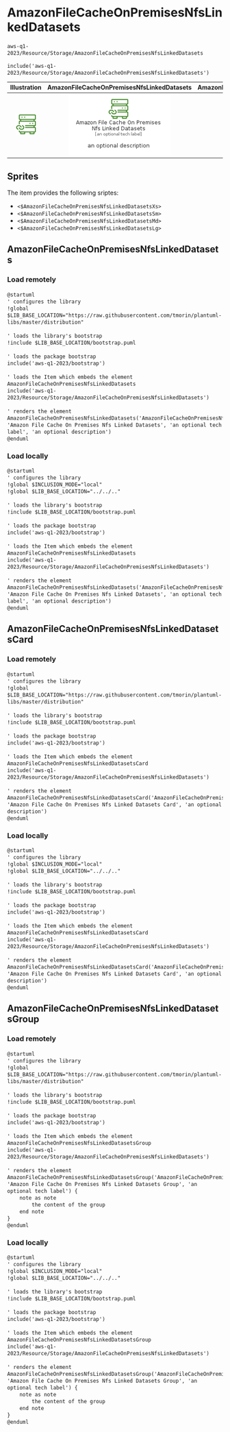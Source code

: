 # AmazonFileCacheOnPremisesNfsLinkedDatasets


```text
aws-q1-2023/Resource/Storage/AmazonFileCacheOnPremisesNfsLinkedDatasets
```

```text
include('aws-q1-2023/Resource/Storage/AmazonFileCacheOnPremisesNfsLinkedDatasets')
```



| Illustration | AmazonFileCacheOnPremisesNfsLinkedDatasets | AmazonFileCacheOnPremisesNfsLinkedDatasetsCard | AmazonFileCacheOnPremisesNfsLinkedDatasetsGroup |
| :---: | :---: | :---: | :---: |
| ![illustration for Illustration](../../../aws-q1-2023/Resource/Storage/AmazonFileCacheOnPremisesNfsLinkedDatasets.png) | ![illustration for AmazonFileCacheOnPremisesNfsLinkedDatasets](../../../aws-q1-2023/Resource/Storage/AmazonFileCacheOnPremisesNfsLinkedDatasets.Local.png) | ![illustration for AmazonFileCacheOnPremisesNfsLinkedDatasetsCard](../../../aws-q1-2023/Resource/Storage/AmazonFileCacheOnPremisesNfsLinkedDatasetsCard.Local.png) | ![illustration for AmazonFileCacheOnPremisesNfsLinkedDatasetsGroup](../../../aws-q1-2023/Resource/Storage/AmazonFileCacheOnPremisesNfsLinkedDatasetsGroup.Local.png) |



## Sprites
The item provides the following sriptes:

- `<$AmazonFileCacheOnPremisesNfsLinkedDatasetsXs>`
- `<$AmazonFileCacheOnPremisesNfsLinkedDatasetsSm>`
- `<$AmazonFileCacheOnPremisesNfsLinkedDatasetsMd>`
- `<$AmazonFileCacheOnPremisesNfsLinkedDatasetsLg>`





## AmazonFileCacheOnPremisesNfsLinkedDatasets

### Load remotely
```plantuml
@startuml
' configures the library
!global $LIB_BASE_LOCATION="https://raw.githubusercontent.com/tmorin/plantuml-libs/master/distribution"

' loads the library's bootstrap
!include $LIB_BASE_LOCATION/bootstrap.puml

' loads the package bootstrap
include('aws-q1-2023/bootstrap')

' loads the Item which embeds the element AmazonFileCacheOnPremisesNfsLinkedDatasets
include('aws-q1-2023/Resource/Storage/AmazonFileCacheOnPremisesNfsLinkedDatasets')

' renders the element
AmazonFileCacheOnPremisesNfsLinkedDatasets('AmazonFileCacheOnPremisesNfsLinkedDatasets', 'Amazon File Cache On Premises Nfs Linked Datasets', 'an optional tech label', 'an optional description')
@enduml
```

### Load locally
```plantuml
@startuml
' configures the library
!global $INCLUSION_MODE="local"
!global $LIB_BASE_LOCATION="../../.."

' loads the library's bootstrap
!include $LIB_BASE_LOCATION/bootstrap.puml

' loads the package bootstrap
include('aws-q1-2023/bootstrap')

' loads the Item which embeds the element AmazonFileCacheOnPremisesNfsLinkedDatasets
include('aws-q1-2023/Resource/Storage/AmazonFileCacheOnPremisesNfsLinkedDatasets')

' renders the element
AmazonFileCacheOnPremisesNfsLinkedDatasets('AmazonFileCacheOnPremisesNfsLinkedDatasets', 'Amazon File Cache On Premises Nfs Linked Datasets', 'an optional tech label', 'an optional description')
@enduml
```

## AmazonFileCacheOnPremisesNfsLinkedDatasetsCard

### Load remotely
```plantuml
@startuml
' configures the library
!global $LIB_BASE_LOCATION="https://raw.githubusercontent.com/tmorin/plantuml-libs/master/distribution"

' loads the library's bootstrap
!include $LIB_BASE_LOCATION/bootstrap.puml

' loads the package bootstrap
include('aws-q1-2023/bootstrap')

' loads the Item which embeds the element AmazonFileCacheOnPremisesNfsLinkedDatasetsCard
include('aws-q1-2023/Resource/Storage/AmazonFileCacheOnPremisesNfsLinkedDatasets')

' renders the element
AmazonFileCacheOnPremisesNfsLinkedDatasetsCard('AmazonFileCacheOnPremisesNfsLinkedDatasetsCard', 'Amazon File Cache On Premises Nfs Linked Datasets Card', 'an optional description')
@enduml
```

### Load locally
```plantuml
@startuml
' configures the library
!global $INCLUSION_MODE="local"
!global $LIB_BASE_LOCATION="../../.."

' loads the library's bootstrap
!include $LIB_BASE_LOCATION/bootstrap.puml

' loads the package bootstrap
include('aws-q1-2023/bootstrap')

' loads the Item which embeds the element AmazonFileCacheOnPremisesNfsLinkedDatasetsCard
include('aws-q1-2023/Resource/Storage/AmazonFileCacheOnPremisesNfsLinkedDatasets')

' renders the element
AmazonFileCacheOnPremisesNfsLinkedDatasetsCard('AmazonFileCacheOnPremisesNfsLinkedDatasetsCard', 'Amazon File Cache On Premises Nfs Linked Datasets Card', 'an optional description')
@enduml
```

## AmazonFileCacheOnPremisesNfsLinkedDatasetsGroup

### Load remotely
```plantuml
@startuml
' configures the library
!global $LIB_BASE_LOCATION="https://raw.githubusercontent.com/tmorin/plantuml-libs/master/distribution"

' loads the library's bootstrap
!include $LIB_BASE_LOCATION/bootstrap.puml

' loads the package bootstrap
include('aws-q1-2023/bootstrap')

' loads the Item which embeds the element AmazonFileCacheOnPremisesNfsLinkedDatasetsGroup
include('aws-q1-2023/Resource/Storage/AmazonFileCacheOnPremisesNfsLinkedDatasets')

' renders the element
AmazonFileCacheOnPremisesNfsLinkedDatasetsGroup('AmazonFileCacheOnPremisesNfsLinkedDatasetsGroup', 'Amazon File Cache On Premises Nfs Linked Datasets Group', 'an optional tech label') {
    note as note
        the content of the group
    end note
}
@enduml
```

### Load locally
```plantuml
@startuml
' configures the library
!global $INCLUSION_MODE="local"
!global $LIB_BASE_LOCATION="../../.."

' loads the library's bootstrap
!include $LIB_BASE_LOCATION/bootstrap.puml

' loads the package bootstrap
include('aws-q1-2023/bootstrap')

' loads the Item which embeds the element AmazonFileCacheOnPremisesNfsLinkedDatasetsGroup
include('aws-q1-2023/Resource/Storage/AmazonFileCacheOnPremisesNfsLinkedDatasets')

' renders the element
AmazonFileCacheOnPremisesNfsLinkedDatasetsGroup('AmazonFileCacheOnPremisesNfsLinkedDatasetsGroup', 'Amazon File Cache On Premises Nfs Linked Datasets Group', 'an optional tech label') {
    note as note
        the content of the group
    end note
}
@enduml
```

